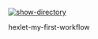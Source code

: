 [![show-directory](https://github.com/fSabel/hexlet-my-first-workflow/actions/workflows/show-directory.yml/badge.svg)](https://github.com/fSabel/hexlet-my-first-workflow/actions/workflows/show-directory.yml)


hexlet-my-first-workflow
